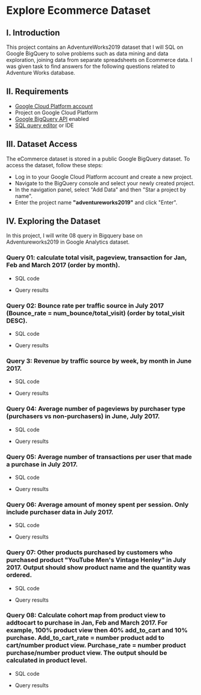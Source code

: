 # Explore Ecommerce Dataset

## **I. Introduction**

This project contains an AdventureWorks2019 dataset that I will SQL on Google BigQuery to solve problems such as data mining and data exploration, joining data from separate spreadsheets on Ecommerce data. I was given task to find answers for the following questions related to Adventure Works database.

## **II. Requirements**

- [Google Cloud Platform account](https://cloud.google.com/)
- Project on Google Cloud Platform
- [Google BigQuery API](https://cloud.google.com/bigquery/docs/enable-transfer-service#:~:text=Enable%20the%20BigQuery%20Data%20Transfer%20Service,-Before%20you%20can&text=Open%20the%20BigQuery%20Data%20Transfer,Click%20the%20ENABLE%20button.) enabled
- [SQL query editor](https://cloud.google.com/monitoring/mql/query-editor) or IDE

## **III. Dataset Access**

The eCommerce dataset is stored in a public Google BigQuery dataset. To access the dataset, follow these steps:

- Log in to your Google Cloud Platform account and create a new project.
- Navigate to the BigQuery console and select your newly created project.
- In the navigation panel, select "Add Data" and then "Star a project by name".
- Enter the project name **"adventureworks2019"** and click "Enter".

## **IV. Exploring the Dataset**

In this project, I will write 08 query in Bigquery base on Adventureworks2019 in Google Analytics dataset. 

### **Query 01: calculate total visit, pageview, transaction for Jan, Feb and March 2017 (order by month).** 

- SQL code

- Query results

### **Query 02: Bounce rate per traffic source in July 2017 (Bounce_rate = num_bounce/total_visit) (order by total_visit DESC).** 

- SQL code

- Query results

### **Query 3: Revenue by traffic source by week, by month in June 2017.** 

- SQL code

- Query results

### **Query 04: Average number of pageviews by purchaser type (purchasers vs non-purchasers) in June, July 2017.**

- SQL code

- Query results

### **Query 05: Average number of transactions per user that made a purchase in July 2017.** 

- SQL code

- Query results

### **Query 06: Average amount of money spent per session. Only include purchaser data in July 2017.** 

- SQL code

- Query results

### **Query 07: Other products purchased by customers who purchased product "YouTube Men's Vintage Henley" in July 2017. Output should show product name and the quantity was ordered.**

- SQL code

- Query results

### **Query 08: Calculate cohort map from product view to addtocart to purchase in Jan, Feb and March 2017. For example, 100% product view then 40% add_to_cart and 10% purchase. Add_to_cart_rate = number product  add to cart/number product view. Purchase_rate = number product purchase/number product view. The output should be calculated in product level.**

- SQL code

- Query results
